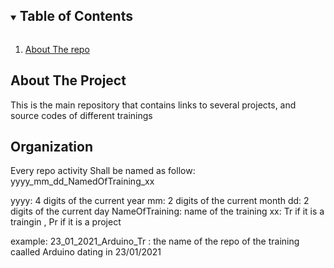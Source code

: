 
<!-- TABLE OF CONTENTS -->
<details open="open">
  <summary><h2 style="display: inline-block">Table of Contents</h2></summary>
  <ol>
    <li>
      <a href="#about-the-project">About The repo</a>
  </ol>
</details>



<!-- ABOUT THE PROJECT -->
## About The Project

This is the main repository that contains links to several projects, and source codes of different trainings

<!-- ABOUT THE PROJECT -->
## Organization

Every repo activity Shall be named as follow: 
yyyy_mm_dd_NamedOfTraining_xx

yyyy: 4 digits of the current year
mm: 2 digits of the current month
dd: 2 digits of the current day
NameOfTraining: name of the training
xx: Tr if it is a traingin , Pr if it is a project

example: 23_01_2021_Arduino_Tr : the name of the repo of the training caalled Arduino dating in 23/01/2021


